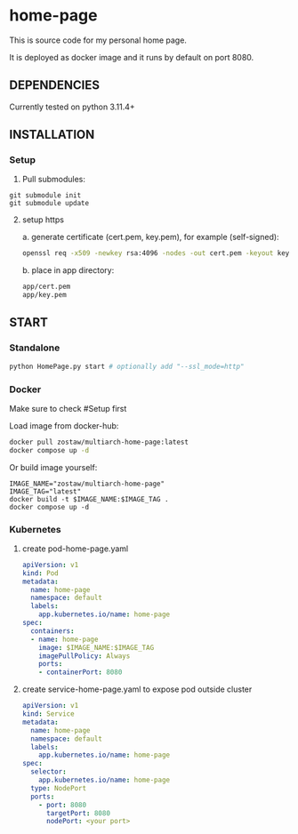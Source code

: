 # home-page

This is source code for my personal home page.

It is deployed as docker image and it runs by default on port 8080.

## DEPENDENCIES

Currently tested on python 3.11.4+

## INSTALLATION

### Setup

1. Pull submodules:

```
git submodule init
git submodule update
```

2. setup https

    a. generate certificate (cert.pem, key.pem), for example (self-signed):
    ```bash
    openssl req -x509 -newkey rsa:4096 -nodes -out cert.pem -keyout key.pem -days 365
    ```

    b. place in app directory:
    ```bash
    app/cert.pem
    app/key.pem
    ```

## START

### Standalone

```bash
python HomePage.py start # optionally add "--ssl_mode=http"
```

### Docker

Make sure to check #Setup first

Load image from docker-hub:
```bash
docker pull zostaw/multiarch-home-page:latest
docker compose up -d

```

Or build image yourself:
```bash"
IMAGE_NAME="zostaw/multiarch-home-page"
IMAGE_TAG="latest"
docker build -t $IMAGE_NAME:$IMAGE_TAG .
docker compose up -d
```

### Kubernetes

1. create pod-home-page.yaml

    ```yaml
    apiVersion: v1
    kind: Pod
    metadata:
      name: home-page
      namespace: default
      labels:
        app.kubernetes.io/name: home-page
    spec:
      containers:
      - name: home-page
        image: $IMAGE_NAME:$IMAGE_TAG
        imagePullPolicy: Always
        ports:
        - containerPort: 8080
    ```

2. create service-home-page.yaml to expose pod outside cluster

    ```yaml
    apiVersion: v1
    kind: Service
    metadata:
      name: home-page
      namespace: default
      labels:
        app.kubernetes.io/name: home-page
    spec:
      selector:
        app.kubernetes.io/name: home-page
      type: NodePort
      ports:
        - port: 8080
          targetPort: 8080
          nodePort: <your port>
    ```
